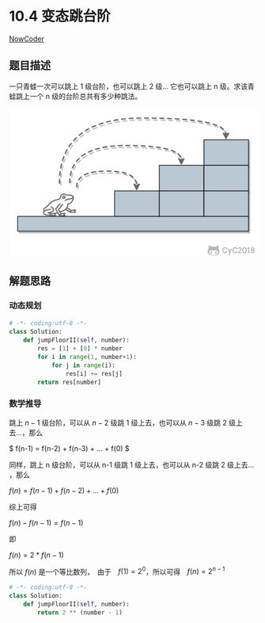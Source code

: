
# 10.4 变态跳台阶

[NowCoder](https://www.nowcoder.com/practice/22243d016f6b47f2a6928b4313c85387?tpId=13&tqId=11162&tPage=1&rp=1&ru=/ta/coding-interviews&qru=/ta/coding-interviews/question-ranking)

## 题目描述

一只青蛙一次可以跳上 1 级台阶，也可以跳上 2 级... 它也可以跳上 n 级。求该青蛙跳上一个 n 级的台阶总共有多少种跳法。

![示意图](../pics/cd411a94-3786-4c94-9e08-f28320e010d5.png)

## 解题思路

### 动态规划

```python
# -*- coding:utf-8 -*-
class Solution:
    def jumpFloorII(self, number):
        res = [1] + [0] * number
        for i in range(1, number+1):
            for j in range(i):
                res[i] += res[j]
        return res[number]
```

### 数学推导

跳上 $n-1$ 级台阶，可以从 $n-2$ 级跳 1 级上去，也可以从 $n-3$ 级跳 $2$ 级上去...，那么

$
f(n-1) = f(n-2) + f(n-3) + ... + f(0)
$

同样，跳上 n 级台阶，可以从 n-1 级跳 1 级上去，也可以从 n-2 级跳 2 级上去... ，那么

$f(n) = f(n-1) + f(n-2) + ... + f(0)$

综上可得

$f(n) - f(n-1) = f(n-1)$

即

$f(n) = 2*f(n-1)$

所以 $f(n)$ 是一个等比数列，　由于　$f(1)=2^0$，所以可得　$f(n)=2^{n-1}$

```python
# -*- coding:utf-8 -*-
class Solution:
    def jumpFloorII(self, number):
        return 2 ** (number - 1)
```
